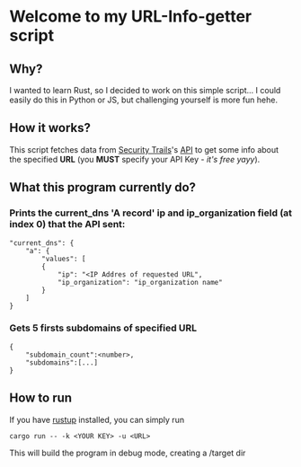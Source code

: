 # Welcome to my URL-Info-getter script

## Why?

I wanted to learn Rust, so I decided to work on this simple script... I could easily do this in Python or JS, but challenging yourself is more fun hehe.

## How it works?

This script fetches data from [Security Trails](https://securitytrails.com/)'s [API](https://docs.securitytrails.com/docs) to get some info about the specified **URL** (you **MUST** specify your API Key - _it's free yayy_).

## What this program currently do?

### Prints the current_dns 'A record' ip and ip_organization field (at index 0) that the API sent:

```
"current_dns": {
    "a": {
        "values": [
        {
            "ip": "<IP Addres of requested URL",
            "ip_organization": "ip_organization name"
        }
    ]
}
```

### Gets 5 firsts subdomains of specified URL

```
{
    "subdomain_count":<number>,
    "subdomains":[...]
}
```

## How to run

If you have [rustup](https://rustup.rs/) installed, you can simply run

`cargo run -- -k <YOUR KEY> -u <URL>`

This will build the program in debug mode, creating a /target dir
